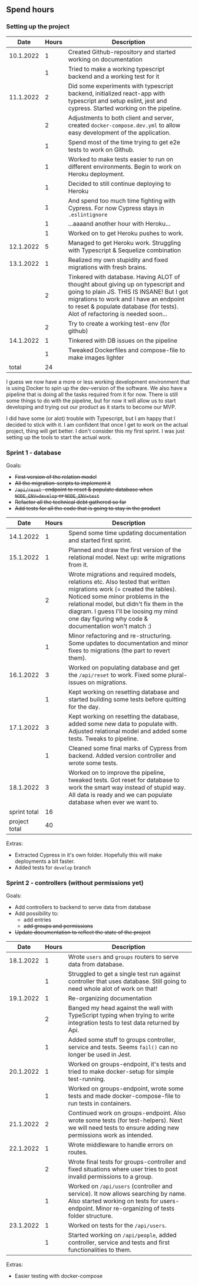 ## Spend hours

### Setting up the project

| Date | Hours | Description |
|------|-------|-------------|
| 10.1.2022 | 1 | Created Github-repository and started working on documentation |
|      | 1 | Tried to make a working typescript backend and a working test for it |
| 11.1.2022 | 2 | Did some experiments with typescript backend, initialized react-app with typescript and setup eslint, jest and cypress. Started working on the pipeline. |
|           | 2 | Adjustments to both client and server, created `docker-compose.dev.yml` to allow easy development of the application. |
|           | 1 | Spend most of the time trying to get e2e tests to work on Github. |
|           | 1 | Worked to make tests easier to run on different environments. Begin to work on Heroku deployment. |
|           | 1 | Decided to still continue deploying to Heroku |
|           | 1 | And spend too much time fighting with Cypress. For now Cypress stays in `.eslintignore` |
|           | 1 | ...aaaand another hour with Heroku... |
|           | 1 | Worked on to get Heroku pushes to work. |
| 12.1.2022 | 5 | Managed to get Heroku work. Struggling with Typescript & Sequelize combination | 
| 13.1.2022 | 1 | Realized my own stupidity and fixed migrations with fresh brains. |
|           | 2 | Tinkered with database. Having ALOT of thought about giving up on typescript and going to plain JS. THIS IS INSANE! But I got migrations to work and I have an endpoint to reset & populate database (for tests). Alot of refactoring is needed soon... |
|           | 2 | Try to create a working test-env (for github) |
| 14.1.2022 | 1 | Tinkered with DB issues on the pipeline | 
|           | 1 | Tweaked Dockerfiles and compose-file to make images lighter |
| total    |24 | |

I guess we now have a more or less working development environment that is using Docker to spin up the dev-version of the software. We also have a pipeline that is doing all the tasks required from it for now. There is still some things to do with the pipeline, but for now it will allow us to start developing and trying out our product as it starts to become our MVP. 

I did have some (or alot) trouble with Typescript, but I am happy that I decided to stick with it. I am confident that once I get to work on the actual project, thing will get better. I don't consider this my first sprint. I was just setting up the tools to start the actual work. 

### Sprint 1 - database

Goals:
- ~~First version of the relation model~~
- ~~All the migration-scripts to implement it~~
- ~~`/api/reset` -endpoint to reset & populate database when `NODE_ENV=develop` or `NODE_ENV=test`~~
- ~~Refactor all the technical debt gathered so far~~
- ~~Add tests for all the code that is going to stay in the product~~

| Date | Hours | Description |
|------|-------|-------------|
| 14.1.2022 | 1 | Spend some time updating documentation and started first sprint. |
| 15.1.2022 | 1 | Planned and draw the first version of the relational model. Next up: write migrations from it. | 
|           | 2 | Wrote migrations and required models, relations etc. Also tested that written migrations work (= created the tables). Noticed some minor problems in the relational model, but didn't fix them in the diagram. I guess I'll be loosing my mind one day figuring why code & documentation won't match :) |
|           | 1 | Minor refactoring and re-structuring. Some updates to documentation and minor fixes to migrations (the part to revert them). |
| 16.1.2022 | 3 | Worked on populating database and get the `/api/reset` to work. Fixed some plural-issues on migrations. | 
|           | 1 | Kept working on resetting database and started building some tests before quitting for the day. |
| 17.1.2022 | 3 | Kept working on resetting the database, added some new data to populate with. Adjusted relational model and added some tests. Tweaks to pipeline. |
|           | 1 | Cleaned some final marks of Cypress from backend. Added version controller and wrote some tests. | 
| 18.1.2022 | 3 | Worked on to improve the pipeline, tweaked tests. Got reset for database to work the smart way instead of stupid way. All data is ready and we can populate database when ever we want to. | 
| sprint total    | 16 | |
| project total | 40 | |

Extras:
- Extracted Cypress in it's own folder. Hopefully this will make deployments a bit faster. 
- Added tests for `develop` branch

### Sprint 2 - controllers (without permissions yet)

Goals:
- Add controllers to backend to serve data from database
- Add possibility to: 
  - add entries
  - ~~add groups and permissions~~
- ~~Update documentation to reflect the state of the project~~


| Date | Hours | Description |
|-----|------|--------------|
| 18.1.2022 | 1 | Wrote `users` and `groups` routers to serve data from database. | 
|           | 1 | Struggled to get a single test run against controller that uses database. Still going to need whole alot of work on that! |
| 19.1.2022 | 1 | Re-organizing documentation |
|           | 2 | Banged my head against the wall with TypeScript typing when trying to write integration tests to test data returned by Api. |
|           | 1 | Added some stuff to groups controller, service and tests. Seems `fail()` can no longer be used in Jest. | 
| 20.1.2022 | 1 | Worked on groups-endpoint, it's tests and tried to make docker-setup for simple test-running. | 
|           | 1 | Worked on groups-endpoint, wrote some tests and made docker-compose-file to run tests in containers. |
| 21.1.2022 | 2 | Continued work on groups-endpoint. Also wrote some tests (for test-helpers). Next we will need tests to ensure adding new permissions work as intended. | 
| 22.1.2022 | 1 | Wrote middleware to handle errors on routes. | 
|           | 2 | Wrote final tests for groups-controller and fixed situations where user tries to post invalid permissions to a group. |
|           | 1 | Worked on `/api/users` (controller and service). It now allows searching by name. Also started working on tests for users-endpoint. Minor re-organizing of tests folder structure. |
| 23.1.2022 | 1 | Worked on tests for the `/api/users`. |
|           | 1 | Started working on `/api/people`, added controller, service and tests and first functionalities to them. |

Extras:
- Easier testing with docker-compose

